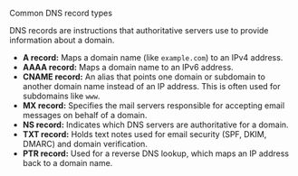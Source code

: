 Common DNS record types

DNS records are instructions that authoritative servers use to provide information about a domain. 

- **A record:** Maps a domain name (like `example.com`) to an IPv4 address.
- **AAAA record:** Maps a domain name to an IPv6 address.
- **CNAME record:** An alias that points one domain or subdomain to another domain name instead of an IP address. This is often used for subdomains like `www`.
- **MX record:** Specifies the mail servers responsible for accepting email messages on behalf of a domain.
- **NS record:** Indicates which DNS servers are authoritative for a domain.
- **TXT record:** Holds text notes used for email security (SPF, DKIM, DMARC) and domain verification.
- **PTR record:** Used for a reverse DNS lookup, which maps an IP address back to a domain name.
